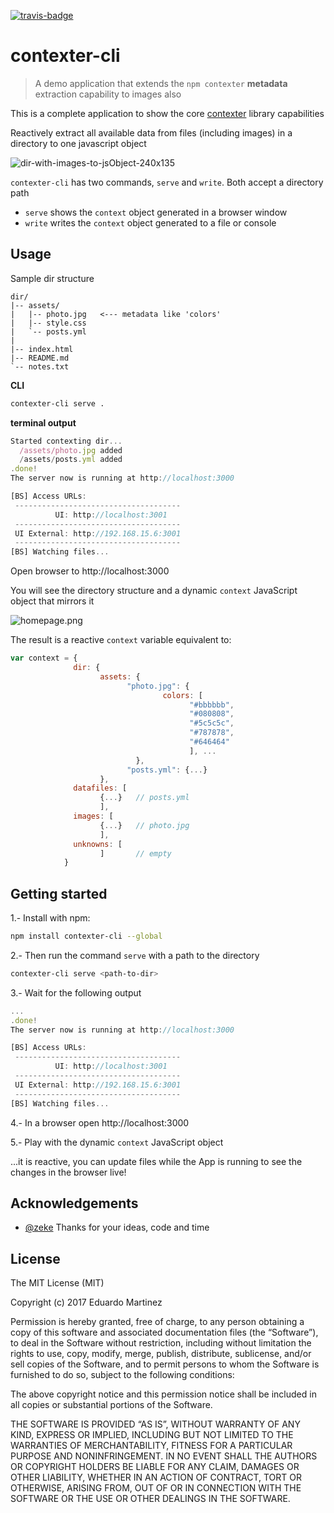[![travis-badge](https://travis-ci.org/elingerojo/contexter-cli.svg?branch=master)](https://travis-ci.org/elingerojo/contexter-cli)

# contexter-cli

> A demo application that extends the `npm contexter` **metadata** extraction capability to images also

This is a complete application to show the core [contexter](https://www.npmjs.com/package/contexter) library capabilities

Reactively extract all available data from files (including images) in a directory to one javascript object

![dir-with-images-to-jsObject-240x135](https://cloud.githubusercontent.com/assets/4935817/25252880/46b69f52-25e4-11e7-9c10-8bcb64238c0c.png)


`contexter-cli` has two commands, `serve` and `write`. Both accept a directory path

- `serve` shows the `context` object generated in a browser window
- `write` writes the `context` object generated to a file or console

## Usage

Sample dir structure

    dir/
    |-- assets/
    |   |-- photo.jpg   <--- metadata like 'colors'
    |   |-- style.css
    |   `-- posts.yml
    |
    |-- index.html
    |-- README.md
    `-- notes.txt

**CLI**

```sh
contexter-cli serve .
```

**terminal output**

```js
Started contexting dir...
  /assets/photo.jpg added
  /assets/posts.yml added
.done!
The server now is running at http://localhost:3000

[BS] Access URLs:
 -------------------------------------
          UI: http://localhost:3001
 -------------------------------------
 UI External: http://192.168.15.6:3001
 -------------------------------------
[BS] Watching files...

```

Open browser to http://localhost:3000

You will see the directory structure and a dynamic `context` JavaScript object that mirrors it

![homepage.png](https://cloud.githubusercontent.com/assets/4935817/25930812/00b77f72-35ce-11e7-996d-d653329ab50c.png)

The result is a reactive `context` variable equivalent to:

```js
var context = {
              dir: {
                    assets: {
                          "photo.jpg": {
                                  colors: [
                                        "#bbbbbb",
                                        "#080808",
                                        "#5c5c5c",
                                        "#787878",
                                        "#646464"
                                        ], ...
                            },
                          "posts.yml": {...}
                    },
              datafiles: [
                    {...}   // posts.yml
                    ],
              images: [
                    {...}   // photo.jpg
                    ],
              unknowns: [
                    ]       // empty
            }
```


## Getting started

1.- Install with npm:

```sh
npm install contexter-cli --global
```

2.- Then run the command `serve` with a path to the directory

```sh
contexter-cli serve <path-to-dir>
```
3.- Wait for the following output

```js
...
.done!
The server now is running at http://localhost:3000

[BS] Access URLs:
 -------------------------------------
          UI: http://localhost:3001
 -------------------------------------
 UI External: http://192.168.15.6:3001
 -------------------------------------
[BS] Watching files...

```

4.- In a browser open http://localhost:3000

5.- Play with the dynamic `context` JavaScript object

...it is reactive, you can update files while the App is running to see the changes in the browser live!

## Acknowledgements

- [@zeke](https://www.npmjs.com/~zeke) Thanks for your ideas, code and time

## License

The MIT License (MIT)

Copyright (c) 2017 Eduardo Martinez

Permission is hereby granted, free of charge, to any person obtaining a copy of this software and associated documentation files (the “Software”), to deal in the Software without restriction, including without limitation the rights to use, copy, modify, merge, publish, distribute, sublicense, and/or sell copies of the Software, and to permit persons to whom the Software is furnished to do so, subject to the following conditions:

The above copyright notice and this permission notice shall be included in all copies or substantial portions of the Software.

THE SOFTWARE IS PROVIDED “AS IS”, WITHOUT WARRANTY OF ANY KIND, EXPRESS OR IMPLIED, INCLUDING BUT NOT LIMITED TO THE WARRANTIES OF MERCHANTABILITY, FITNESS FOR A PARTICULAR PURPOSE AND NONINFRINGEMENT. IN NO EVENT SHALL THE AUTHORS OR COPYRIGHT HOLDERS BE LIABLE FOR ANY CLAIM, DAMAGES OR OTHER LIABILITY, WHETHER IN AN ACTION OF CONTRACT, TORT OR OTHERWISE, ARISING FROM, OUT OF OR IN CONNECTION WITH THE SOFTWARE OR THE USE OR OTHER DEALINGS IN THE SOFTWARE.
